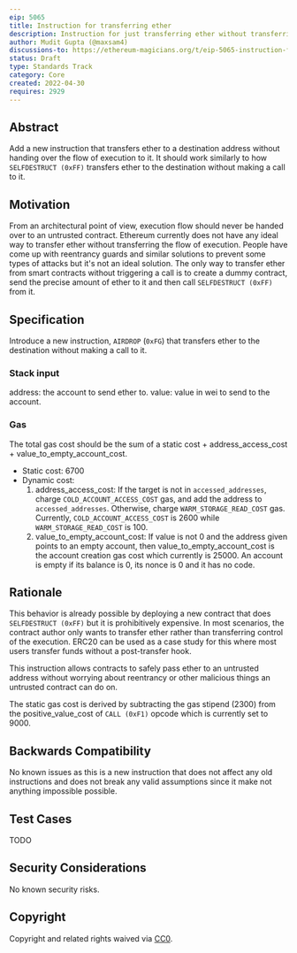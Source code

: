 ```yaml
---
eip: 5065
title: Instruction for transferring ether
description: Instruction for just transferring ether without transferring the flow of execution
author: Mudit Gupta (@maxsam4)
discussions-to: https://ethereum-magicians.org/t/eip-5065-instruction-for-transferring-ether/9107
status: Draft
type: Standards Track
category: Core
created: 2022-04-30
requires: 2929
---
```


## Abstract
Add a new instruction that transfers ether to a destination address without handing over the flow of execution to it. It should work similarly to how `SELFDESTRUCT (0xFF)` transfers ether to the destination without making a call to it.

## Motivation
From an architectural point of view, execution flow should never be handed over to an untrusted contract. Ethereum currently does not have any ideal way to transfer ether without transferring the flow of execution. People have come up with reentrancy guards and similar solutions to prevent some types of attacks but it's not an ideal solution. The only way to transfer ether from smart contracts without triggering a call is to create a dummy contract, send the precise amount of ether to it and then call `SELFDESTRUCT (0xFF)` from it.

## Specification
Introduce a new instruction, `AIRDROP` (`0xFG`) that transfers ether to the destination without making a call to it.

### Stack input
address: the account to send ether to.
value: value in wei to send to the account.

### Gas

The total gas cost should be the sum of a static cost + address_access_cost + value_to_empty_account_cost.
  - Static cost: 6700
  - Dynamic cost:
    1. address_access_cost: If the target is not in `accessed_addresses`, charge `COLD_ACCOUNT_ACCESS_COST` gas, and add the address to `accessed_addresses`. Otherwise, charge `WARM_STORAGE_READ_COST` gas. Currently, `COLD_ACCOUNT_ACCESS_COST` is 2600 while `WARM_STORAGE_READ_COST` is 100.
    2. value_to_empty_account_cost: If value is not 0 and the address given points to an empty account, then value_to_empty_account_cost is the account creation gas cost which currently is 25000. An account is empty if its balance is 0, its nonce is 0 and it has no code.


## Rationale
This behavior is already possible by deploying a new contract that does `SELFDESTRUCT (0xFF)` but it is prohibitively expensive. In most scenarios, the contract author only wants to transfer ether rather than transferring control of the execution. ERC20 can be used as a case study for this where most users transfer funds without a post-transfer hook.

This instruction allows contracts to safely pass ether to an untrusted address without worrying about reentrancy or other malicious things an untrusted contract can do on.

The static gas cost is derived by subtracting the gas stipend (2300) from the positive_value_cost of `CALL (0xF1)` opcode which is currently set to 9000.

## Backwards Compatibility
No known issues as this is a new instruction that does not affect any old instructions and does not break any valid assumptions since it make not anything impossible possible.

## Test Cases
TODO

## Security Considerations
No known security risks.

## Copyright
Copyright and related rights waived via [CC0](https://creativecommons.org/publicdomain/zero/1.0/).
